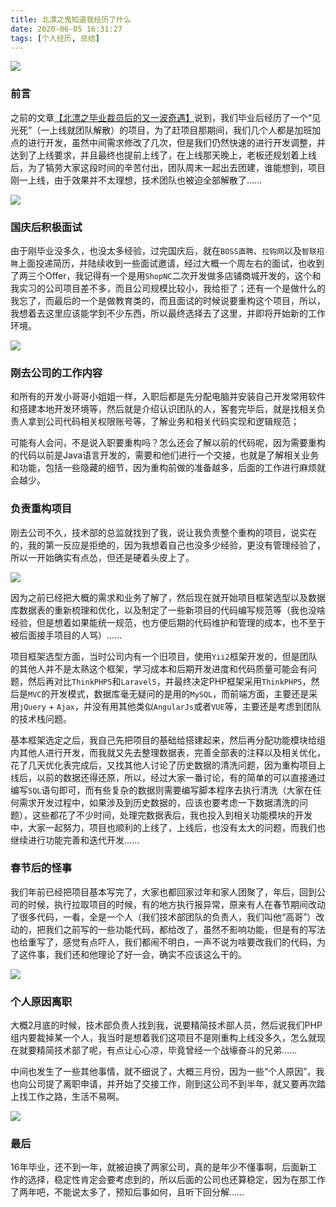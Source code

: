 ```yaml
---
title: 北漂之鬼知道我经历了什么
date: 2020-06-05 16:31:27
tags: [个人经历, 总结]
---
```


![](https://image-static.segmentfault.com/150/656/1506564261-5ed9aa45d1e37_articlex)

### 前言

之前的文章[【北漂之毕业裁员后的又一波奇遇】](http://blog.y0701.com/2019/01/09/%E5%8C%97%E6%BC%82%E4%B9%8B%E6%AF%95%E4%B8%9A%E8%A3%81%E5%91%98%E5%90%8E%E7%9A%84%E5%8F%88%E4%B8%80%E6%B3%A2%E5%A5%87%E9%81%87/)说到，我们毕业后经历了一个“见光死”（一上线就团队解散）的项目，为了赶项目那期间，我们几个人都是加班加点的进行开发，虽然中间需求修改了几次，但是我们仍然快速的进行开发调整，并达到了上线要求，并且最终也提前上线了，在上线那天晚上，老板还规划着上线后，为了犒劳大家这段时间的辛苦付出，团队周末一起出去团建，谁能想到，项目刚一上线，由于效果并不太理想，技术团队也被迫全部解散了……

![](https://image-static.segmentfault.com/400/689/4006898190-5ed9a911dfa4a_articlex)

<!--more-->

### 国庆后积极面试

由于刚毕业没多久，也没太多经验，过完国庆后，就在`BOSS直聘`、`拉钩网`以及`智联招聘`上面投递简历，并陆续收到一些面试邀请，经过大概一个周左右的面试，也收到了两三个Offer，我记得有一个是用`ShopNC`二次开发做多店铺商城开发的，这个和我实习的公司项目差不多，而且公司规模比较小，我给拒了；还有一个是做什么的我忘了，而最后的一个是做教育类的，而且面试的时候说要重构这个项目，所以，我想着去这里应该能学到不少东西，所以最终选择去了这里，并即将开始新的工作环境。

![](https://image-static.segmentfault.com/216/609/2166097247-5ed9b2b358f54_articlex)

### 刚去公司的工作内容

和所有的开发小哥哥小姐姐一样，入职后都是先分配电脑并安装自己开发常用软件和搭建本地开发环境等，然后就是介绍认识团队的人，客套完毕后，就是找相关负责人拿到公司代码相关权限账号等，了解业务和相关代码实现和逻辑规范；

可能有人会问，不是说入职要重构吗？怎么还会了解以前的代码呢，因为需要重构的代码以前是Java语言开发的，需要和他们进行一个交接，也就是了解相关业务和功能，包括一些隐藏的细节，因为重构前做的准备越多，后面的工作进行麻烦就会越少。

### 负责重构项目

刚去公司不久，技术部的总监就找到了我，说让我负责整个重构的项目，说实在的，我的第一反应是拒绝的，因为我想着自己也没多少经验，更没有管理经验了，所以一开始确实有点怂，但还是硬着头皮上了。

![](https://image-static.segmentfault.com/357/037/3570376844-5ed9e93ddd474_articlex)

因为之前已经把大概的需求和业务了解了，然后现在就开始项目框架选型以及数据库数据表的重新梳理和优化，以及制定了一些新项目的代码编写规范等（我也没啥经验，但是想着如果能统一规范，也方便后期的代码维护和管理的成本，也不至于被后面接手项目的人骂）……

项目框架选型方面，当时公司内有一个旧项目，使用`Yii2`框架开发的，但是团队的其他人并不是太熟这个框架，学习成本和后期开发进度和代码质量可能会有问题，然后再对比`ThinkPHP5`和`Laravel5`，并最终决定PHP框架采用`ThinkPHP5`，然后是`MVC`的开发模式，数据库毫无疑问的是用的`MySQL`，而前端方面，主要还是采用`jQuery` + `Ajax`，并没有用其他类似`AngularJs`或者`VUE`等，主要还是考虑到团队的技术栈问题。

基本框架选定之后，我自己先把项目的基础给搭建起来，然后再分配功能模块给组内其他人进行开发，而我就又先去整理数据表，完善全部表的注释以及相关优化，花了几天优化表完成后，又找其他人讨论了历史数据的清洗问题，因为重构项目上线后，以前的数据还得还原，所以，经过大家一番讨论，有的简单的可以直接通过编写`SQL`语句即可，而有些复杂的数据则需要编写脚本程序去执行清洗（大家在任何需求开发过程中，如果涉及到历史数据的，应该也要考虑一下数据清洗的问题），这些都花了不少时间，处理完数据表后，我也投入到相关功能模块的开发中，大家一起努力，项目也顺利的上线了，上线后，也没有太大的问题，而我们也继续进行功能完善和迭代开发……

### 春节后的怪事

我们年前已经把项目基本写完了，大家也都回家过年和家人团聚了，年后，回到公司的时候，执行拉取项目的时候，有的地方执行报异常，原来有人在春节期间改动了很多代码，一看，全是一个人（我们技术部团队的负责人，我们叫他“高哥”）改动的，把我们之前写的一些功能代码，都给改了，虽然不影响功能，但是有的写法也给重写了，感觉有点吓人，我们都闹不明白，一声不说为啥要改我们的代码，为了这件事，我们还和他理论了好一会，确实不应该这么干的。

![](https://image-static.segmentfault.com/376/008/3760080442-5ed9decb6f040_articlex)

### 个人原因离职

大概2月底的时候，技术部负责人找到我，说要精简技术部人员，然后说我们PHP组内要裁掉某一个人，我当时是想着我们这项目不是刚重构上线没多久，怎么就现在就要精简技术部了呢，有点让心心凉，毕竟曾经一个战壕奋斗的兄弟……

中间也发生了一些其他事情，就不细说了，大概三月份，因为一些“个人原因”，我也向公司提了离职申请，并开始了交接工作，刚到这公司不到半年，就又要再次踏上找工作之路，生活不易啊。


![](https://image-static.segmentfault.com/288/899/2888991460-5ed9ffdb3f572_articlex)

### 最后

16年毕业，还不到一年，就被迫换了两家公司，真的是年少不懂事啊，后面新工作的选择，稳定性肯定会要考虑到的，所以后面的公司也还算稳定，因为在那工作了两年吧，不能说太多了，预知后事如何，且听下回分解……